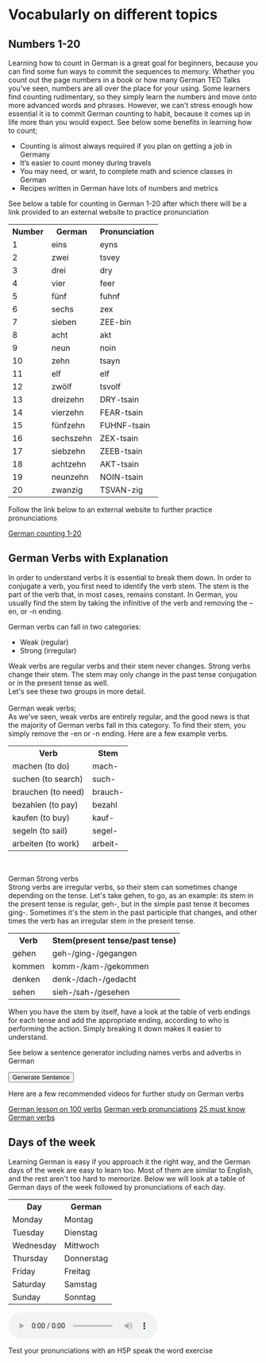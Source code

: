 <h1>Vocabularly on different topics</h1>

<h2>Numbers 1-20</h2>

<p>Learning how to count in German is a great goal for beginners, because you can find some fun ways to commit the sequences to memory. Whether you count out the page numbers in a book or how many German TED Talks you’ve seen, numbers are all over the place for your using.
Some learners find counting rudimentary, so they simply learn the numbers and move onto more advanced words and phrases. However, we can’t stress enough how essential it is to commit German counting to habit, because it comes up in life more than you would expect. See below some benefits in learning how to count;
<ul>
<li>Counting is almost always required if you plan on getting a job in Germany</li>
<li>It’s easier to count money during travels</li>
<li>You may need, or want, to complete math and science classes in German</li>
<li>Recipes written in German have lots of numbers and metrics</li>
</ul>
See below a table for counting in German 1-20 after which there will be a link provided to an external website to practice pronunciation
</p>

<p>
<table>
  <tr><th>Number</th><th>German</th><th>Pronunciation</th></tr>
   <tr><td>1</td><td>eins</td><td>eyns</td></tr>
   <tr><td>2</td><td>zwei</td><td>tsvey</td></tr>
   <tr><td>3</td><td>drei</td><td>dry</td></tr>
   <tr><td>4</td><td>vier</td><td>feer</td></tr>
  <tr><td>5</td><td>fünf</td><td>fuhnf</td></tr>
  <tr><td>6</td><td>sechs</td><td>zex</td></tr>
  <tr><td>7</td><td>sieben</td><td>ZEE-bin</td></tr>
  <tr><td>8</td><td>acht</td><td>akt</td></tr>
  <tr><td>9</td><td>neun</td><td>noin</td></tr>
  <tr><td>10</td><td>zehn</td><td>tsayn</td></tr>
  <tr><td>11</td><td>elf</td><td>elf</td></tr>
  <tr><td>12</td><td>zwölf</td><td>tsvolf</td></tr>
  <tr><td>13</td><td>dreizehn</td><td>DRY-tsain</td></tr>
  <tr><td>14</td><td>vierzehn</td><td>FEAR-tsain</td></tr>
  <tr><td>15</td><td>fünfzehn</td><td>FUHNF-tsain</td></tr>
  <tr><td>16</td><td>sechszehn</td><td>ZEX-tsain</td></tr>
  <tr><td>17</td><td>siebzehn</td><td>ZEEB-tsain</td></tr>
  <tr><td>18</td><td>achtzehn</td><td>AKT-tsain</td></tr>
  <tr><td>19</td><td>neunzehn</td><td>NOIN-tsain</td></tr>
  <tr><td>20</td><td>zwanzig</td><td>TSVAN-zig</td></tr>
  </table>
</p>
<p>Follow the link below to an external website to further practice pronunciations</p>
<a href="https://www.youtube.com/watch?v=JoMqhdYcgZ4">German counting 1-20</a>

<h2>German Verbs with Explanation</h2>
<p>In order to understand verbs it is essential to break them down. In order to conjugate a verb, you first need to identify the verb stem. The stem is the part of the verb that, in most cases, remains constant. In German, you usually find the stem by taking the infinitive of the verb and removing the –en, or -n ending.

German verbs can fall in two categories:
<ul>
<li>Weak (regular)</li>
<li>Strong (irregular)</li>
</ul>
Weak verbs are regular verbs and their stem never changes.
Strong verbs change their stem. The stem may only change in the past tense conjugation or in the present tense as well. <br>
Let's see these two groups in more detail. <br>
<br>
German weak verbs; <br>
As we've seen, weak verbs are entirely regular, and the good news is that the majority of German verbs fall in this category. To find their stem, you simply remove the -en or -n ending. Here are a few example verbs.</p>
<p>
<table>
  <tr><th>Verb</th><th>Stem</th></tr>
   <tr><td>machen (to do)</td><td>mach-</td></tr>
   <tr><td>suchen (to search)</td><td>such-</td></tr>
   <tr><td>brauchen (to need)</td><td>brauch-</td></tr>
   <tr><td>bezahlen (to pay)</td><td>bezahl</td></tr>
  <tr><td>kaufen (to buy)</td><td>kauf-</td></tr>
  <tr><td>segeln (to sail)</td><td>segel-</td></tr>
  <tr><td>arbeiten (to work)</td><td>arbeit-</td></tr>
</table>
<p> 
<br>
<p>German Strong verbs <br>
Strong verbs are irregular verbs, so their stem can sometimes change depending on the tense. Let's take gehen, to go, as an example: its stem in the present tense is regular, geh-, but in the simple past tense it becomes ging-. Sometimes it's the stem in the past participle that changes, and other times the verb has an irregular stem in the present tense.</p>
<p>
<table>
  <tr><th>Verb</th><th>Stem(present tense/past tense)</th></tr>
   <tr><td>gehen</td><td>geh-/ging-/gegangen</td></tr>
   <tr><td>kommen</td><td>komm-/kam-/gekommen</td></tr>
   <tr><td>denken</td><td>denk-/dach-/gedacht</td></tr>
   <tr><td>sehen</td><td>sieh-/sah-/gesehen</td></tr>
  </table>
</p>

<p>When you have the stem by itself, have a look at the table of verb endings for each tense and add the appropriate ending, according to who is performing the action. Simply breaking it down makes it easier to understand.</p>
<p>See below a sentence generator including names verbs and adverbs in German</p> 

<button onclick="makeSentence()">Generate Sentence</button>

<p id="demo"></p>

<script>
function makeSentence() {

var person = {
names: [ "Basim", "Rana", "Naseer", "Marvin", "Sam" ],
verbs: [ "spricht", "isst", "läuft", "geht", "Getränke" ],
adverbs: ["langsam", "schnell", "schön", "geräuschvoll", "viel" ]

};

var i;
var text = "";
for (i = 0; i < person.names.length; i++) {

name = person.names[i];
verb = person.verbs[Math.floor(Math.random() * person.verbs.length)];
adv = person.adverbs[Math.floor(Math.random() * person.adverbs.length)];

text +=name + " " + verb + " " + adv + "<br>";

document.getElementById("demo").innerHTML = text;
}


}

</script>
<p>Here are a few recommended videos for further study on German verbs</p>
<a href="https://www.youtube.com/watch?v=AJxieXyATaY">German lesson on 100 verbs</a>
<a href="https://www.youtube.com/watch?v=a0ddmj8N3ns">German verb pronunciations</a>
<a href="https://www.youtube.com/watch?v=VFgreeRqSkg">25 must know German verbs</a>

<h2>Days of the week</h2>
<p>Learning German is easy if you approach it the right way, and the German days of the week are easy to learn too. Most of them are similar to English, and the rest aren't too hard to memorize. Below we will look at a table of German days of the week followed by pronunciations of each day. </p>
<p>
<table>
  <tr><th>Day</th><th>German</th></tr>
  <tr><td>Monday</td><td>Montag</td></tr>
   <tr><td>Tuesday</td><td>Dienstag</td></tr>
   <tr><td>Wednesday</td><td>Mittwoch</td></tr>
   <tr><td>Thursday</td><td>Donnerstag</td></tr>
  <tr><td>Friday</td><td>Freitag</td></tr>
  <tr><td>Saturday</td><td>Samstag</td></tr>
  <tr><td>Sunday</td><td>Sonntag</td></tr>
</table>
</p>
<audio controls>
  <source src="https://basimrana.github.io/sml5202-final-rana/dataset/daysoftheweek.mp3" type="audio/mpeg">
  </audio>
<p>Test your pronunciations with an H5P speak the word exercise</p>
